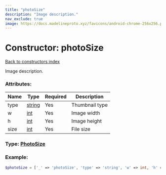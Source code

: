 ```yaml
---
title: "photoSize"
description: "Image description."
nav_exclude: true
image: https://docs.madelineproto.xyz/favicons/android-chrome-256x256.png
---
```

# Constructor: photoSize  
[Back to constructors index](/API_docs/constructors/index.md)



Image description.

### Attributes:

| Name     |    Type       | Required | Description |
|----------|---------------|----------|-------------|
|type|[string](/API_docs/types/string.md) | Yes|Thumbnail type|
|w|[int](/API_docs/types/int.md) | Yes|Image width|
|h|[int](/API_docs/types/int.md) | Yes|Image height|
|size|[int](/API_docs/types/int.md) | Yes|File size|



### Type: [PhotoSize](/API_docs/types/PhotoSize.md)


### Example:

```php
$photoSize = ['_' => 'photoSize', 'type' => 'string', 'w' => int, 'h' => int, 'size' => int];
```  

